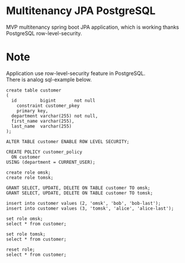 # Multitenancy JPA PostgreSQL
MVP multitenancy spring boot JPA application, which is working thanks PostgreSQL row-level-security.

# Note
Application use row-level-security feature in PostgreSQL.  
There is analog sql-example below.
```
create table customer
(
  id         bigint       not null
    constraint customer_pkey
    primary key,
  department varchar(255) not null,
  first_name varchar(255),
  last_name  varchar(255)
);

ALTER TABLE customer ENABLE ROW LEVEL SECURITY;

CREATE POLICY customer_policy
  ON customer
USING (department = CURRENT_USER);

create role omsk;
create role tomsk;

GRANT SELECT, UPDATE, DELETE ON TABLE customer TO omsk;
GRANT SELECT, UPDATE, DELETE ON TABLE customer TO tomsk;

insert into customer values (2, 'omsk', 'bob', 'bob-last');
insert into customer values (3, 'tomsk', 'alice', 'alice-last');

set role omsk;
select * from customer;

set role tomsk;
select * from customer;

reset role;
select * from customer;
```
